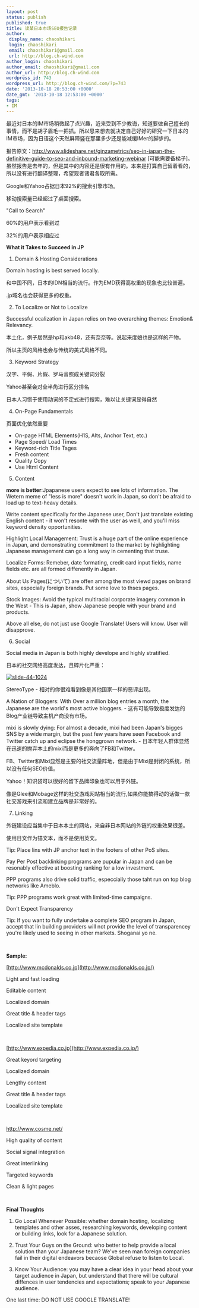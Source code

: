 ```yaml
---
layout: post
status: publish
published: true
title: 读某日本市场SEO报告记录
author:
 display_name: chaoshikari
 login: chaoshikari
 email: chaoshikari@gmail.com
 url: http://blog.ch-wind.com
author_login: chaoshikari
author_email: chaoshikari@gmail.com
author_url: http://blog.ch-wind.com
wordpress_id: 743
wordpress_url: http://blog.ch-wind.com/?p=743
date: '2013-10-18 20:53:00 +0000'
date_gmt: '2013-10-18 12:53:00 +0000'
tags:
- IM
---
```

最近对日本的IM市场稍微起了点兴趣，近来受到不少教诲，知道要做自己擅长的事情，而不是胡子眉毛一把抓。所以思来想去就决定自己好好的研究一下日本的IM市场，因为日语这个天然屏障竖在那里多少还是能减缓IMer的脚步的。


报告原文：<http://www.slideshare.net/ginzametrics/seo-in-japan-the-definitive-guide-to-seo-and-inbound-marketing-webinar> [可能需要备梯子]。虽然报告是去年的，但是其中的内容还是很有作用的。本来是打算自己留着看的，所以没有进行翻译整理，希望观者诸君各取所需。


Google和Yahoo占据日本92%的搜索引擎市场。


移动搜索量已经超过了桌面搜索。


"Call to Search"


60%的用户表示看到过


32%的用户表示相应过


**What it Takes to Succeed in JP**


1. Domain & Hosting Considerations


Domain hosting is best served locally.


和中国不同，日本的IDN相当的流行。作为EMD获得高权重的现象也比较普遍。


.jp域名也会获得更多的权重。


2. To Localize or Not to Localize


Successful ocalization in Japan relies on two overarching themes: Emotion& Relevancy.


本土化，例子居然是hp和akb48，还有奈奈等。说起来度娘也是这样的产物。


所以主页的风格也会与传统的美式风格不同。


3. Keyword Strategy


汉字、平假、片假、罗马音照成关键词分裂


Yahoo甚至会对全半角进行区分排名


日本人习惯于使用动词的不定式进行搜索，难以让关键词显得自然


4. On-Page Fundamentals


页面优化依然重要


* On-page HTML Elements(H1S, Alts, Anchor Text, etc.)
* Page Speed/ Load Times
* Keyword-rich Title Tages
* Fresh content
* Quality Copy
* Use Html Content


5. Content


**more is better**:Jpapanese users expect to see lots of information. The Wetern meme of "less is more" doesn't work in Japan, so don't be afraid to load up to text-heavy details.


Write content specifically for the Japanese user, Don't just translate existing English content - it won't resonte with the user as weill, and you'll miss keyword density opportunities.


Highlight Local Management: Trust is a huge part of the online experience in Japan, and demonstrating commitment to the market by highlighting Japanese management can go a long way in cementing that truse.


Localize Forms: Remeber, date formating, credit card input fields, name fields etc. are all formed diffenently in Japan.


About Us Pages(について) are offen among the most viewd pages on brand sites, especially foreign brands. Put some love to thses pages.


Stock Images: Avoid the typical multiracial corporate imagery common in the West - This is Japan, show Japanese people with your brand and products.


Above all else, do not just use Google Translate! Users will know. User will disapprove.


6. Social


Social media in Japan is both highly develope and highly stratified.


日本的社交网络高度发达，且碎片化严重：


[![slide-44-1024](https://blog.ch-wind.com/wp-content/uploads/2013/10/slide-44-1024_thumb.jpg "slide-44-1024")](https://blog.ch-wind.com/wp-content/uploads/2013/10/slide-44-1024.jpg)


StereoType - 相对的你很难看到像是其他国家一样的恶评出现。


A Nation of Bloggers: With Over a million blog entries a month, the Japanese are the world's most active bloggers. - 这有可能导致极度发达的Blog产业链导致主机产商没有市场。


mixi is slowly dying: For almost a decade, mixi had been Japan's bigges SNS by a wide margin, but the past few years have seen Facebook and Twitter catch up and eclipse the honggrown network. - 日本年轻人群体显然在迅速的抛弃本土的mixi而是更多的奔向了FB和Twitter。


FB、Twitter和Mixi显然是主要的社交流量阵地，但是由于Mixi是封闭的系统，所以没有任何SEO价值。


Yahoo！知识袋可以很好的留下品牌印象也可以用于外链。


像是Glee和Mobage这样的社交游戏网站相当的流行,如果你能搞得动的话做一款社交游戏来引流和建立品牌是非常好的。


7. Linking


外链建设应当集中于日本本土的网站，来自非日本网站的外链的权重效果很差。


使用日文作为锚文本，而不是使用英文。


Tip: Place lins with JP anchor text in the footers of other PoS sites.


Pay Per Post backlinking programs are pupular in Japan and can be resonably effective at boosting ranking for a low investment.


PPP programs also drive solid traffic, especcially those taht run on top blog networks like Ameblo.


Tip: PPP programs work great with limited-time campaigns.


Don't Expect Transparency


Tip: If you want to fully undertake a complete SEO program in Japan, accept that lin building providers will not provide the level of transparencey you're likely used to seeing in other markets. Shoganai yo ne.


 


**Sample:**


[http://www.mcdonalds.co.jp](http://www.mcdonalds.co.jp/)


Light and fast loading


Editable content


Localized domain


Great title & header tags


Localized site template


 


[http://www.expedia.co.jp](http://www.expedia.co.jp/)


Great keyord targeting


Localized domain


Lengthy content


Great title & header tags


Localized site template


 


<http://www.cosme.net/>


High quality of content


Social signal integration


Great interlinking


Targeted keywords


Clean & light pages


 


**Final Thoughts**


1. Go Local Whenever Possible: whether domain hosting, localizing templates and other asses, researching keywords, developing content or building links, look for a Japanese solution.


2. Trust Your Guys on the Ground: who better to help provide a local solution than your Japanese team? We've seen man foreign companies fail in their digital endeavors becaose Global refuse to listen to Local.


3. Know Your Audience: you may have a clear idea in your head about your target audience in Japan, but understand that there will be cultural diffences in user tendencies and expectations; speak to your Japanese audience.


One last time: DO NOT USE GOOGLE TRANSLATE!


